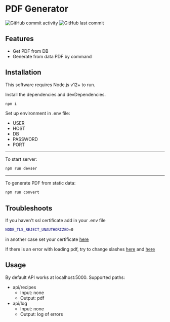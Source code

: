 # PDF Generator
![GitHub commit activity](https://img.shields.io/github/commit-activity/m/professorik/data-to-pdf-generator)
![GitHub last commit](https://img.shields.io/github/last-commit/professorik/data-to-pdf-generator)
## Features
- Get PDF from DB
- Generate from data PDF by command

## Installation
This software requires Node.js v12+ to run.

Install the dependencies and devDependencies.
```sh
npm i
```
Set up environment in .env file:
- USER
- HOST
- DB
- PASSWORD
- PORT
---
To start server:
```sh
npm run devser
```
---
To generate PDF from static data:
```sh
npm run convert
```
## Troubleshoots
If you haven't ssl certificate add in your .env file
```sh
NODE_TLS_REJECT_UNAUTHORIZED=0
```
in another case set your certificate [here][sl]

If there is an error with loading pdf, try to
change slashes [here][slash1] and [here][slash2]

## Usage
By default API works at localhost:5000.
Supported paths:
- api/recipes 
  - Input: none
  - Output: pdf
- api/log
  - Input: none
  - Output: log of errors


[sl]: <https://github.com/professorik/data-to-pdf-generator/blob/e5b3128b0871b9e24c46fe77da8502c153194f12/src/server.ts#L19>
[slash1]: <https://github.com/professorik/data-to-pdf-generator/blob/f67933b906b99dfdfe24e55b88ef479513ac8994/src/api/controllers/PageController.ts#L18>
[slash2]: <https://github.com/professorik/data-to-pdf-generator/blob/f67933b906b99dfdfe24e55b88ef479513ac8994/src/api/controllers/PageController.ts#L26>
